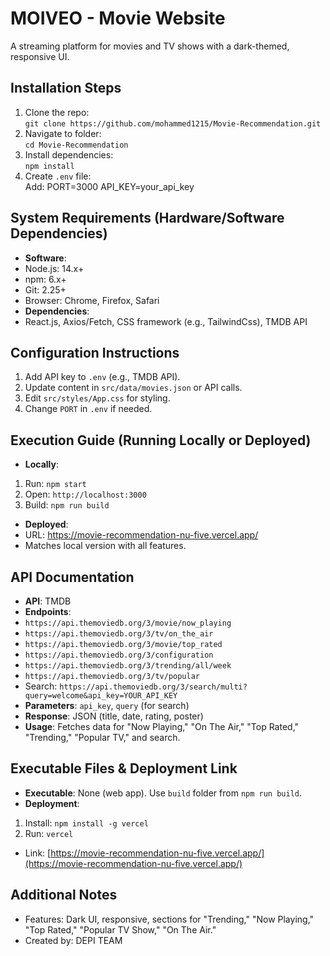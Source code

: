 # MOIVEO - Movie Website

A streaming platform for movies and TV shows with a dark-themed, responsive UI.

## Installation Steps

1. Clone the repo:  
   `git clone https://github.com/mohammed1215/Movie-Recommendation.git`  
2. Navigate to folder:  
   `cd Movie-Recommendation`  
3. Install dependencies:  
   `npm install`  
4. Create `.env` file:  
   Add:  PORT=3000
         API_KEY=your_api_key
## System Requirements (Hardware/Software Dependencies)

- **Software**:  
- Node.js: 14.x+  
- npm: 6.x+  
- Git: 2.25+  
- Browser: Chrome, Firefox, Safari  
- **Dependencies**:  
- React.js, Axios/Fetch, CSS framework (e.g., TailwindCss), TMDB API

## Configuration Instructions

1. Add API key to `.env` (e.g., TMDB API).  
2. Update content in `src/data/movies.json` or API calls.  
3. Edit `src/styles/App.css` for styling.  
4. Change `PORT` in `.env` if needed.

## Execution Guide (Running Locally or Deployed)

- **Locally**:  
1. Run: `npm start`  
2. Open: `http://localhost:3000`  
3. Build: `npm run build`  
- **Deployed**:  
- URL: https://movie-recommendation-nu-five.vercel.app/  
- Matches local version with all features.

## API Documentation

- **API**: TMDB  
- **Endpoints**:  
- `https://api.themoviedb.org/3/movie/now_playing`  
- `https://api.themoviedb.org/3/tv/on_the_air`  
- `https://api.themoviedb.org/3/movie/top_rated`  
- `https://api.themoviedb.org/3/configuration`  
- `https://api.themoviedb.org/3/trending/all/week`  
- `https://api.themoviedb.org/3/tv/popular`  
- Search: `https://api.themoviedb.org/3/search/multi?query=welcome&api_key=YOUR_API_KEY`  
- **Parameters**: `api_key`, `query` (for search)  
- **Response**: JSON (title, date, rating, poster)  
- **Usage**: Fetches data for "Now Playing," "On The Air," "Top Rated," "Trending," "Popular TV," and search.

## Executable Files & Deployment Link

- **Executable**: None (web app). Use `build` folder from `npm run build`.  
- **Deployment**:  
1. Install: `npm install -g vercel`  
2. Run: `vercel`  
- Link: [https://movie-recommendation-nu-five.vercel.app/](https://movie-recommendation-nu-five.vercel.app/)

## Additional Notes

- Features: Dark UI, responsive, sections for "Trending," "Now Playing," "Top Rated," "Popular TV Show," "On The Air."  
- Created by: DEPI TEAM  
